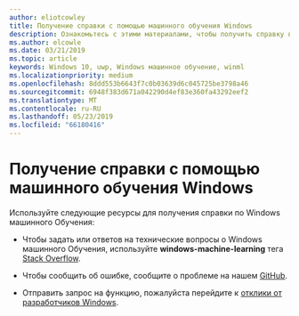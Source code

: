 ```yaml
---
author: eliotcowley
title: Получение справки с помощью машинного обучения Windows
description: Ознакомьтесь с этими материалами, чтобы получить справку в приложения WinML.
ms.author: elcowle
ms.date: 03/21/2019
ms.topic: article
keywords: Windows 10, uwp, Windows машинное обучение, winml
ms.localizationpriority: medium
ms.openlocfilehash: 8ddd553b6643f7c0b03639d6c045725be3798a46
ms.sourcegitcommit: 6948f383d671a042290d4ef83e360fa43292eef2
ms.translationtype: MT
ms.contentlocale: ru-RU
ms.lasthandoff: 05/23/2019
ms.locfileid: "66180416"
---
```

# <a name="get-help-with-windows-machine-learning"></a>Получение справки с помощью машинного обучения Windows

Используйте следующие ресурсы для получения справки по Windows машинного Обучения:

* Чтобы задать или ответов на технические вопросы о Windows машинного Обучения, используйте **windows-machine-learning** тега [Stack Overflow](https://stackoverflow.com/questions/tagged/windows-machine-learning).

* Чтобы сообщить об ошибке, сообщите о проблеме на нашем [GitHub](https://github.com/Microsoft/Windows-Machine-Learning/issues).

* Отправить запрос на функцию, пожалуйста перейдите к [отклики от разработчиков Windows](https://wpdev.uservoice.com/).